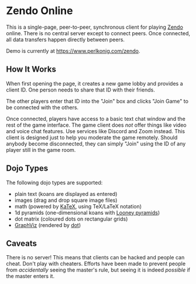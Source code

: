 # Zendo Online

This is a single-page, peer-to-peer, synchronous client for playing [Zendo](https://www.looneylabs.com/content/zendo) online. There is no central server except to connect peers. Once connected, all data transfers happen directly between peers.

Demo is currently at <https://www.perlkonig.com/zendo>.

## How It Works

When first opening the page, it creates a new game lobby and provides a client ID. One person needs to share that ID with their friends.

The other players enter that ID into the "Join" box and clicks "Join Game" to be connected with the others.

Once connected, players have access to a basic text chat window and the rest of the game interface. The game client does *not* offer things like video and voice chat features. Use services like Discord and Zoom instead. This client is designed just to help you moderate the game remotely. Should anybody become disconnected, they can simply "Join" using the ID of any player still in the game room.

## Dojo Types

The following dojo types are supported:

* plain text (koans are displayed as entered)
* images (drag and drop square image files)
* math (powered by [KaTeX](https://katex.org/), using TeX/LaTeX notation)
* 1d pyramids (one-dimensional koans with [Looney pyramids](https://www.looneylabs.com/pyramids-home))
* dot matrix (coloured dots on rectangular grids)
* [GraphViz](https://graphviz.org/) (rendered by [dot](https://graphviz.org/docs/layouts/dot/))

## Caveats

There is no server! This means that clients can be hacked and people can cheat. Don't play with cheaters. Efforts have been made to prevent people from *accidentally* seeing the master's rule, but seeing it is indeed *possible* if the master enters it.
